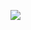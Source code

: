 [![](https://jitpack.io/v/nivnaory/validation-login-library.svg)](https://jitpack.io/#nivnaory/validation-login-library)

